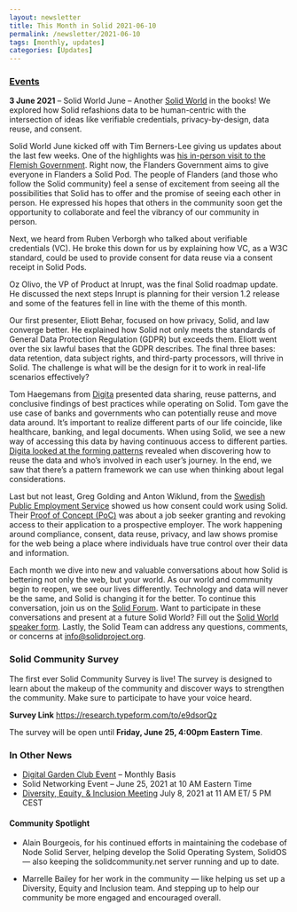 ```yaml
---
layout: newsletter
title: This Month in Solid 2021-06-10
permalink: /newsletter/2021-06-10
tags: [monthly, updates]
categories: [Updates]
---
```


### [Events](https://solidproject.org/events)

**3 June 2021** – Solid World June – Another [Solid World](https://vimeo.com/558597018) in the books! We explored how Solid refashions data to be human-centric with the intersection of ideas like verifiable credentials, privacy-by-design, data reuse, and consent. 
 
Solid World June kicked off with Tim Berners-Lee giving us updates about the last few weeks. One of the highlights was [his in-person visit to the Flemish Government](https://www.tijd.be/app/carousel1/tim-berners-lee-de-bedenker-van-het-internet-we-kunnen-het-wereldwijde-web-nog-fiksen/10309722.html). Right now, the Flanders Government aims to give everyone in Flanders a Solid Pod. The people of Flanders (and those who follow the Solid community) feel a sense of excitement from seeing all the possibilities that Solid has to offer and the promise of seeing each other in person. He expressed his hopes that others in the community soon get the opportunity to collaborate and feel the vibrancy of our community in person. 

Next, we heard from Ruben Verborgh who talked about verifiable credentials (VC). He broke this down for us by explaining how VC, as a W3C standard, could be used to provide consent for data reuse via a consent receipt in Solid Pods.  

Oz Olivo, the VP of Product at Inrupt, was the final Solid roadmap update. He discussed the next steps Inrupt is planning for their version 1.2 release and some of the features fell in line with the theme of this month. 

Our first presenter, Eliott Behar, focused on how privacy, Solid, and law converge better. He explained how Solid not only meets the standards of General Data Protection Regulation (GDPR) but exceeds them. Eliott went over the six lawful bases that the GDPR describes. The final three bases: data retention, data subject rights, and third-party processors, will thrive in Solid. The challenge is what will be the design for it to work in real-life scenarios effectively? 

Tom Haegemans from [Digita](https://www.digita.ai/) presented data sharing, reuse patterns, and conclusive findings of best practices while operating on Solid. Tom gave the use case of banks and governments who can potentially reuse and move data around. It’s important to realize different parts of our life coincide, like healthcare, banking, and legal documents. When using Solid, we see a new way of accessing this data by having continuous access to different parties. [Digita looked at the forming patterns](digita.ai/resources) revealed when discovering how to reuse the data and who’s involved in each user’s journey. In the end, we saw that there’s a pattern framework we can use when thinking about legal considerations. 

Last but not least, Greg Golding and Anton Wiklund, from the [Swedish Public Employment Service](https://www.digg.se/om-oss/nyheter/2021/vardefullt-for-individen-att-fa-okad-insyn-och-kontroll-over-sin-data) showed us how consent could work using Solid. Their [Proof of Concept (PoC)](https://gitlab.com/arbetsformedlingen/individdata/rupoc) was about a job seeker granting and revoking access to their application to a prospective employer. The work happening around compliance, consent, data reuse, privacy, and law shows promise for the web being a place where individuals have true control over their data and information. 

Each month we dive into new and valuable conversations about how Solid is bettering not only the web, but your world. As our world and community begin to reopen, we see our lives differently. Technology and data will never be the same, and Solid is changing it for the better. To continue this conversation, join us on the [Solid Forum](https://forum.solidproject.org/). Want to participate in these conversations and present at a future Solid World? Fill out the [Solid World speaker form](https://es1cz4pb7oi.typeform.com/to/nietD34f). Lastly, the Solid Team can address any questions, comments, or concerns at info@solidproject.org. 

### Solid Community Survey
The first ever Solid Community Survey is live! The survey is designed to learn about the makeup of the community and discover ways to strengthen the community. Make sure to participate to have your voice heard.

**Survey Link**
https://research.typeform.com/to/e9dsorQz

The survey will be open until **Friday, June 25, 4:00pm Eastern Time**.

### In Other News
* [Digital Garden Club Event](https://www.eventbrite.com/e/understory-digital-garden-club-tickets-151311208899) – Monthly Basis
* Solid Networking Event – June 25, 2021 at 10 AM Eastern Time
* [Diversity, Equity, & Inclusion Meeting](https://vimeo.com/561179521) July 8, 2021 at 11 AM ET/ 5 PM CEST 

#### Community Spotlight
* Alain Bourgeois, for his continued efforts in maintaining the codebase of Node Solid Server, helping develop the Solid Operating System, SolidOS — also keeping the solidcommunity.net server running and up to date.

* Marrelle Bailey for her work in the community — like helping us set up a Diversity, Equity and Inclusion team. And stepping up to help our community be more engaged and encouraged overall. 
